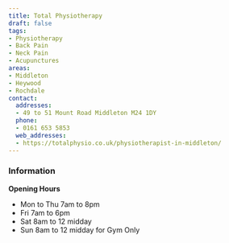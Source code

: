 ```yaml
---
title: Total Physiotherapy
draft: false
tags:
- Physiotherapy
- Back Pain
- Neck Pain
- Acupunctures
areas:
- Middleton
- Heywood
- Rochdale
contact:
  addresses:
  - 49 to 51 Mount Road Middleton M24 1DY
  phone:
  - 0161 653 5853
  web_addresses:
  - https://totalphysio.co.uk/physiotherapist-in-middleton/
---
```


### Information

**Opening Hours**
- Mon to Thu 7am to 8pm  
- Fri 7am to 6pm  
- Sat 8am to 12 midday
- Sun 8am to 12 midday for Gym Only